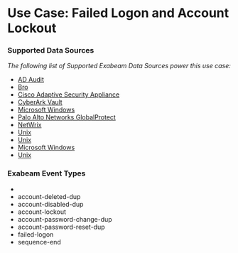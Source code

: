 Use Case: Failed Logon and Account Lockout
==========================================

### Supported Data Sources

_The following list of Supported Exabeam Data Sources power this use case:_

* [AD Audit](../DataSources/datasource_ad_audit_ad_audit.md)
* [Bro](../DataSources/datasource_bro_bro.md)
* [Cisco Adaptive Security Appliance](../DataSources/datasource_cisco_adaptive_security_appliance_cisco_adaptive_security_appliance.md)
* [CyberArk Vault](../DataSources/datasource_cyberark_vault_cyberark_vault.md)
* [Microsoft Windows](../DataSources/datasource_dc_microsoft_windows.md)
* [Palo Alto Networks GlobalProtect](../DataSources/datasource_globalprotect_portal_palo_alto_networks_globalprotect.md)
* [NetWrix](../DataSources/datasource_netwrix_netwrix.md)
* [Unix](../DataSources/datasource_unix_unix.md)
* [Unix](../DataSources/datasource_unix_unix.md)
* [Microsoft Windows](../DataSources/datasource_windows_microsoft_windows.md)
* [Unix](../DataSources/datasource_krb5kdc_unix.md)


### Exabeam Event Types

- 
- account-deleted-dup
- account-disabled-dup
- account-lockout
- account-password-change-dup
- account-password-reset-dup
- failed-logon
- sequence-end
